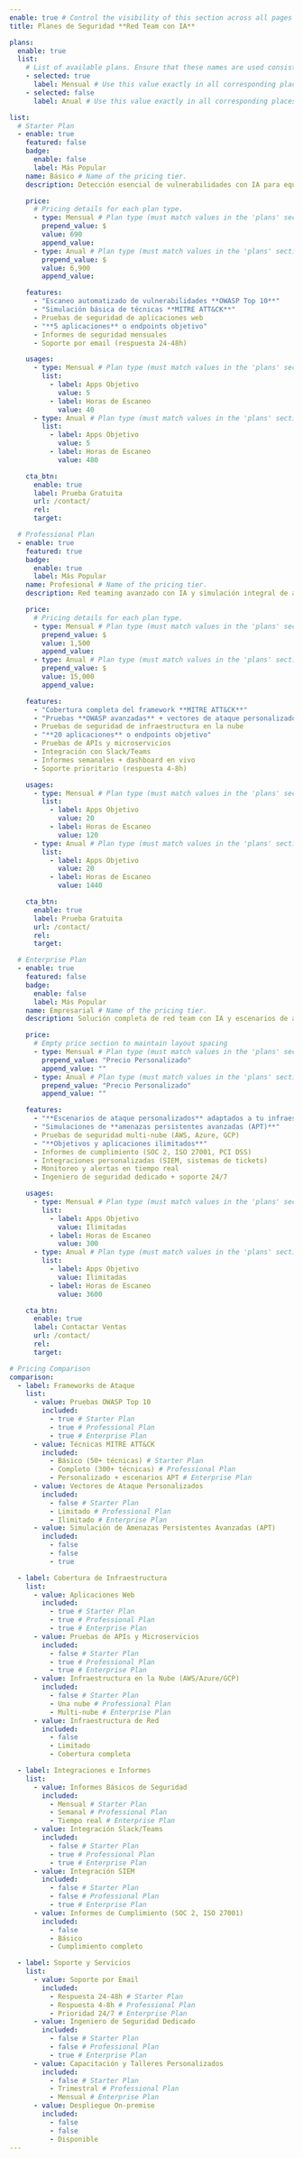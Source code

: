 ```yaml
---
enable: true # Control the visibility of this section across all pages where it is used
title: Planes de Seguridad **Red Team con IA**

plans:
  enable: true
  list:
    # List of available plans. Ensure that these names are used consistently in other places where applicable.
    - selected: true
      label: Mensual # Use this value exactly in all corresponding places below.
    - selected: false
      label: Anual # Use this value exactly in all corresponding places below.

list:
  # Starter Plan
  - enable: true
    featured: false
    badge:
      enable: false
      label: Más Popular
    name: Básico # Name of the pricing tier.
    description: Detección esencial de vulnerabilidades con IA para equipos pequeños y aplicaciones

    price:
      # Pricing details for each plan type.
      - type: Mensual # Plan type (must match values in the 'plans' section above).
        prepend_value: $
        value: 690
        append_value:
      - type: Anual # Plan type (must match values in the 'plans' section above).
        prepend_value: $
        value: 6,900
        append_value:

    features:
      - "Escaneo automatizado de vulnerabilidades **OWASP Top 10**"
      - "Simulación básica de técnicas **MITRE ATT&CK**"
      - Pruebas de seguridad de aplicaciones web
      - "**5 aplicaciones** o endpoints objetivo"
      - Informes de seguridad mensuales
      - Soporte por email (respuesta 24-48h)

    usages:
      - type: Mensual # Plan type (must match values in the 'plans' section above).
        list:
          - label: Apps Objetivo
            value: 5
          - label: Horas de Escaneo
            value: 40
      - type: Anual # Plan type (must match values in the 'plans' section above).
        list:
          - label: Apps Objetivo
            value: 5
          - label: Horas de Escaneo
            value: 480

    cta_btn:
      enable: true
      label: Prueba Gratuita
      url: /contact/
      rel:
      target:

  # Professional Plan
  - enable: true
    featured: true
    badge:
      enable: true
      label: Más Popular
    name: Profesional # Name of the pricing tier.
    description: Red teaming avanzado con IA y simulación integral de amenazas para organizaciones en crecimiento

    price:
      # Pricing details for each plan type.
      - type: Mensual # Plan type (must match values in the 'plans' section above).
        prepend_value: $
        value: 1,500
        append_value:
      - type: Anual # Plan type (must match values in the 'plans' section above).
        prepend_value: $
        value: 15,000
        append_value:

    features:
      - "Cobertura completa del framework **MITRE ATT&CK**"
      - "Pruebas **OWASP avanzadas** + vectores de ataque personalizados"
      - Pruebas de seguridad de infraestructura en la nube
      - "**20 aplicaciones** o endpoints objetivo"
      - Pruebas de APIs y microservicios
      - Integración con Slack/Teams
      - Informes semanales + dashboard en vivo
      - Soporte prioritario (respuesta 4-8h)

    usages:
      - type: Mensual # Plan type (must match values in the 'plans' section above).
        list:
          - label: Apps Objetivo
            value: 20
          - label: Horas de Escaneo
            value: 120
      - type: Anual # Plan type (must match values in the 'plans' section above).
        list:
          - label: Apps Objetivo
            value: 20
          - label: Horas de Escaneo
            value: 1440

    cta_btn:
      enable: true
      label: Prueba Gratuita
      url: /contact/
      rel:
      target:

  # Enterprise Plan
  - enable: true
    featured: false
    badge:
      enable: false
      label: Más Popular
    name: Empresarial # Name of the pricing tier.
    description: Solución completa de red team con IA y escenarios de ataque personalizados para grandes organizaciones

    price:
      # Empty price section to maintain layout spacing
      - type: Mensual # Plan type (must match values in the 'plans' section above).
        prepend_value: "Precio Personalizado"
        append_value: ""
      - type: Anual # Plan type (must match values in the 'plans' section above).
        prepend_value: "Precio Personalizado"
        append_value: ""

    features:
      - "**Escenarios de ataque personalizados** adaptados a tu infraestructura"
      - "Simulaciones de **amenazas persistentes avanzadas (APT)**"
      - Pruebas de seguridad multi-nube (AWS, Azure, GCP)
      - "**Objetivos y aplicaciones ilimitados**"
      - Informes de cumplimiento (SOC 2, ISO 27001, PCI DSS)
      - Integraciones personalizadas (SIEM, sistemas de tickets)
      - Monitoreo y alertas en tiempo real
      - Ingeniero de seguridad dedicado + soporte 24/7

    usages:
      - type: Mensual # Plan type (must match values in the 'plans' section above).
        list:
          - label: Apps Objetivo
            value: Ilimitadas
          - label: Horas de Escaneo
            value: 300
      - type: Anual # Plan type (must match values in the 'plans' section above).
        list:
          - label: Apps Objetivo
            value: Ilimitadas
          - label: Horas de Escaneo
            value: 3600

    cta_btn:
      enable: true
      label: Contactar Ventas
      url: /contact/
      rel:
      target:

# Pricing Comparison
comparison:
  - label: Frameworks de Ataque
    list:
      - value: Pruebas OWASP Top 10
        included:
          - true # Starter Plan
          - true # Professional Plan
          - true # Enterprise Plan
      - value: Técnicas MITRE ATT&CK
        included:
          - Básico (50+ técnicas) # Starter Plan
          - Completo (300+ técnicas) # Professional Plan
          - Personalizado + escenarios APT # Enterprise Plan
      - value: Vectores de Ataque Personalizados
        included:
          - false # Starter Plan
          - Limitado # Professional Plan
          - Ilimitado # Enterprise Plan
      - value: Simulación de Amenazas Persistentes Avanzadas (APT)
        included:
          - false
          - false
          - true

  - label: Cobertura de Infraestructura
    list:
      - value: Aplicaciones Web
        included:
          - true # Starter Plan
          - true # Professional Plan
          - true # Enterprise Plan
      - value: Pruebas de APIs y Microservicios
        included:
          - false # Starter Plan
          - true # Professional Plan
          - true # Enterprise Plan
      - value: Infraestructura en la Nube (AWS/Azure/GCP)
        included:
          - false # Starter Plan
          - Una nube # Professional Plan
          - Multi-nube # Enterprise Plan
      - value: Infraestructura de Red
        included:
          - false
          - Limitado
          - Cobertura completa

  - label: Integraciones e Informes
    list:
      - value: Informes Básicos de Seguridad
        included:
          - Mensual # Starter Plan
          - Semanal # Professional Plan
          - Tiempo real # Enterprise Plan
      - value: Integración Slack/Teams
        included:
          - false # Starter Plan
          - true # Professional Plan
          - true # Enterprise Plan
      - value: Integración SIEM
        included:
          - false # Starter Plan
          - false # Professional Plan
          - true # Enterprise Plan
      - value: Informes de Cumplimiento (SOC 2, ISO 27001)
        included:
          - false
          - Básico
          - Cumplimiento completo

  - label: Soporte y Servicios
    list:
      - value: Soporte por Email
        included:
          - Respuesta 24-48h # Starter Plan
          - Respuesta 4-8h # Professional Plan
          - Prioridad 24/7 # Enterprise Plan
      - value: Ingeniero de Seguridad Dedicado
        included:
          - false # Starter Plan
          - false # Professional Plan
          - true # Enterprise Plan
      - value: Capacitación y Talleres Personalizados
        included:
          - false # Starter Plan
          - Trimestral # Professional Plan
          - Mensual # Enterprise Plan
      - value: Despliegue On-premise
        included:
          - false
          - false
          - Disponible
---
```

